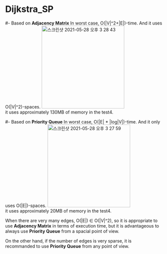 # Dijkstra_SP

#- Based on **Adjacency Matrix**
    In worst case, O(|V|^2+|E|)-time.
    And it uses O(|V|^2)-spaces.
    <img width="265" alt="스크린샷 2021-05-28 오후 3 28 43" src="https://user-images.githubusercontent.com/30382262/119939895-75c35780-bfc9-11eb-920f-dfc19a719ae9.png">  
    it uses approximately 130MB of memory in the test4.



#- Based on **Priority Queue**
    In worst case, O(|E| * |log|V|)-time.
    And it only uses O(|E|)-spaces.
    <img width="265" alt="스크린샷 2021-05-28 오후 3 27 59" src="https://user-images.githubusercontent.com/30382262/119939889-73f99400-bfc9-11eb-84b3-b52dcdb9a515.png">  
    it uses approximately 20MB of memory in the test4.

When there are very many edges, O(|E|) ∈  O(|V|^2), so it is appropriate to use **Adjacency Matrix** in terms of execution time, 
but it is advantageous to always use **Priority Queue** from a spacial point of view.

On the other hand, if the number of edges is very sparse, it is recommanded to use **Priority Queue** from any point of view.